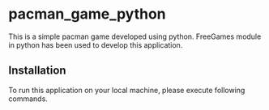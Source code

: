 # pacman_game_python
This is a simple pacman game developed using python. FreeGames module in python has been used to develop this application.

## Installation

To run this application on your local machine, please execute following commands.
